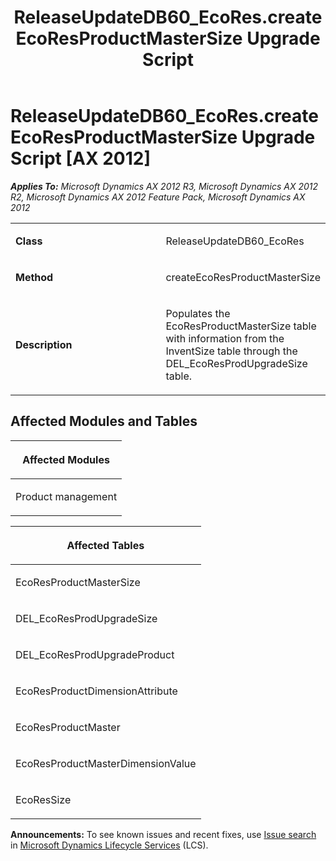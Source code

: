 ﻿---
title: ReleaseUpdateDB60_EcoRes.createEcoResProductMasterSize Upgrade Script
TOCTitle: ReleaseUpdateDB60_EcoRes.createEcoResProductMasterSize Upgrade Script
ms:assetid: 571feffb-c933-49ba-59dc-427ea554cf3e
ms:mtpsurl: https://msdn.microsoft.com/en-us/library/JJ736198(v=AX.60)
ms:contentKeyID: 49708373
ms.date: 05/18/2015
mtps_version: v=AX.60
---

# ReleaseUpdateDB60\_EcoRes.createEcoResProductMasterSize Upgrade Script [AX 2012]


_**Applies To:** Microsoft Dynamics AX 2012 R3, Microsoft Dynamics AX 2012 R2, Microsoft Dynamics AX 2012 Feature Pack, Microsoft Dynamics AX 2012_

<table>
<colgroup>
<col style="width: 50%" />
<col style="width: 50%" />
</colgroup>
<tbody>
<tr class="odd">
<td><p><strong>Class</strong></p></td>
<td><p>ReleaseUpdateDB60_EcoRes</p></td>
</tr>
<tr class="even">
<td><p><strong>Method</strong></p></td>
<td><p>createEcoResProductMasterSize</p></td>
</tr>
<tr class="odd">
<td><p><strong>Description</strong></p></td>
<td><p>Populates the EcoResProductMasterSize table with information from the InventSize table through the DEL_EcoResProdUpgradeSize table.</p></td>
</tr>
</tbody>
</table>


## Affected Modules and Tables

<table>
<colgroup>
<col style="width: 100%" />
</colgroup>
<thead>
<tr class="header">
<th><p>Affected Modules</p></th>
</tr>
</thead>
<tbody>
<tr class="odd">
<td><p>Product management</p></td>
</tr>
</tbody>
</table>


<table>
<colgroup>
<col style="width: 100%" />
</colgroup>
<thead>
<tr class="header">
<th><p>Affected Tables</p></th>
</tr>
</thead>
<tbody>
<tr class="odd">
<td><p>EcoResProductMasterSize</p></td>
</tr>
<tr class="even">
<td><p>DEL_EcoResProdUpgradeSize</p></td>
</tr>
<tr class="odd">
<td><p>DEL_EcoResProdUpgradeProduct</p></td>
</tr>
<tr class="even">
<td><p>EcoResProductDimensionAttribute</p></td>
</tr>
<tr class="odd">
<td><p>EcoResProductMaster</p></td>
</tr>
<tr class="even">
<td><p>EcoResProductMasterDimensionValue</p></td>
</tr>
<tr class="odd">
<td><p>EcoResSize</p></td>
</tr>
</tbody>
</table>

  
**Announcements:** To see known issues and recent fixes, use [Issue search](http://go.microsoft.com/fwlink/?linkid=389258) in [Microsoft Dynamics Lifecycle Services](http://go.microsoft.com/fwlink/?linkid=306505) (LCS).


